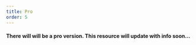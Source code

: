 ```yaml
---
title: Pro
order: 5
---
```


<div class="alert alert-info" role="alert">
  <h4>
  	There <strong>will</strong> will be a pro version. This resource will update with info soon...
  </h4>
</div>